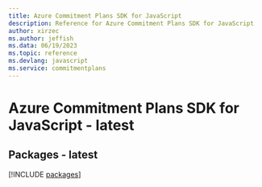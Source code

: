 ```yaml
---
title: Azure Commitment Plans SDK for JavaScript
description: Reference for Azure Commitment Plans SDK for JavaScript
author: xirzec
ms.author: jeffish
ms.data: 06/19/2023
ms.topic: reference
ms.devlang: javascript
ms.service: commitmentplans
---
```

# Azure Commitment Plans SDK for JavaScript - latest
## Packages - latest
[!INCLUDE [packages](commitment-plans-index.md)]